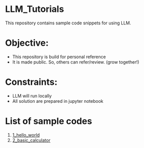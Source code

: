 # LLM_Tutorials

This repository contains sample code snippets for using LLM.

# Objective:
* This repository is build for personal reference
* It is made public. So, others can refer/review. (grow together!)

# Constraints:
* LLM will run locally
* All solution are prepared in jupyter notebook

# List of sample codes
1. [1_hello_world](./example/1_hello_world.ipynb)
2. [2_basic_calculator](./example/2_basic_calculator.ipynb)
